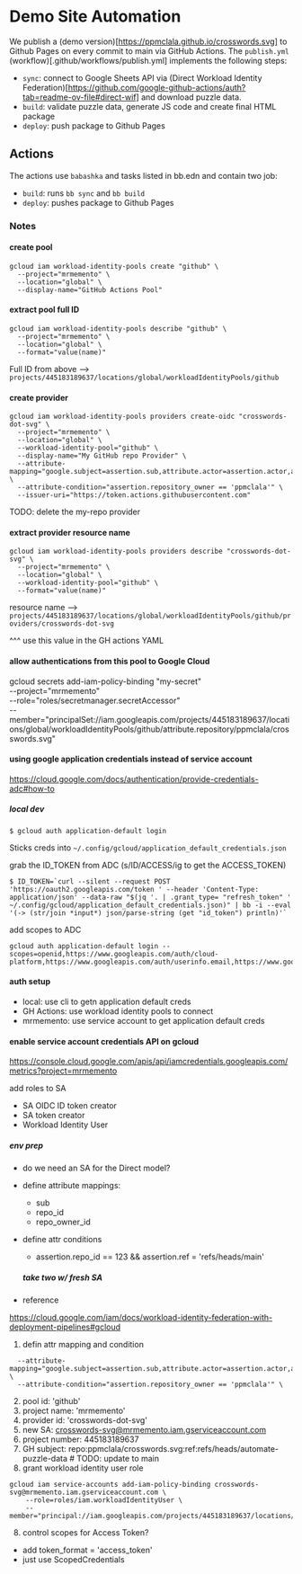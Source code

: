 # Demo Site Automation

We publish a (demo version)[https://ppmclala.github.io/crosswords.svg] to Github Pages on every commit to main via GitHub Actions.  The `publish.yml` (workflow)[.github/workflows/publish.yml] implements the following steps:

* `sync`: connect to Google Sheets API via (Direct Workload Identity Federation)[https://github.com/google-github-actions/auth?tab=readme-ov-file#direct-wif] and download puzzle data.
* `build`: validate puzzle data, generate JS code and create final HTML package
* `deploy`: push package to Github Pages

## Actions

The actions use `babashka` and tasks listed in bb.edn and contain two job:

* `build`: runs `bb sync` and `bb build`
* `deploy`: pushes package to Github Pages

### Notes

#### create pool

```
gcloud iam workload-identity-pools create "github" \
  --project="mrmemento" \
  --location="global" \
  --display-name="GitHub Actions Pool"
```

#### extract pool full ID

```
gcloud iam workload-identity-pools describe "github" \
  --project="mrmemento" \
  --location="global" \
  --format="value(name)"

```

Full ID from above --> `projects/445183189637/locations/global/workloadIdentityPools/github`

#### create provider

```
gcloud iam workload-identity-pools providers create-oidc "crosswords-dot-svg" \
  --project="mrmemento" \
  --location="global" \
  --workload-identity-pool="github" \
  --display-name="My GitHub repo Provider" \
  --attribute-mapping="google.subject=assertion.sub,attribute.actor=assertion.actor,attribute.repository=assertion.repository,attribute.repository_owner=assertion.repository_owner" \
  --attribute-condition="assertion.repository_owner == 'ppmclala'" \
  --issuer-uri="https://token.actions.githubusercontent.com"
```

TODO: delete the my-repo provider

#### extract provider resource name

```
gcloud iam workload-identity-pools providers describe "crosswords-dot-svg" \
  --project="mrmemento" \
  --location="global" \
  --workload-identity-pool="github" \
  --format="value(name)"
```

resource name --> `projects/445183189637/locations/global/workloadIdentityPools/github/providers/crosswords-dot-svg`

^^^ use this value in the GH actions YAML

#### allow authentications from this pool to Google Cloud

gcloud secrets add-iam-policy-binding "my-secret" \
  --project="mrmemento" \
  --role="roles/secretmanager.secretAccessor" \
  --member="principalSet://iam.googleapis.com/projects/445183189637/locations/global/workloadIdentityPools/github/attribute.repository/ppmclala/crosswords.svg"

#### using google application credentials instead of service account

https://cloud.google.com/docs/authentication/provide-credentials-adc#how-to

##### local dev

```
$ gcloud auth application-default login
```
Sticks creds into `~/.config/gcloud/application_default_credentials.json`

grab the ID_TOKEN from ADC (s/ID/ACCESS/ig to get the ACCESS_TOKEN)

```
$ ID_TOKEN=`curl --silent --request POST 'https://oauth2.googleapis.com/token ' --header 'Content-Type: application/json' --data-raw "$(jq '. | .grant_type= "refresh_token" '  ~/.config/gcloud/application_default_credentials.json)" | bb -i --eval '(-> (str/join *input*) json/parse-string (get "id_token") println)'`
```

add scopes to ADC

```
gcloud auth application-default login --scopes=openid,https://www.googleapis.com/auth/cloud-platform,https://www.googleapis.com/auth/userinfo.email,https://www.googleapis.com/auth/drive,https://www.googleapis.com/auth/drive.file,https://www.googleapis.com/auth/drive.readonly,https://www.googleapis.com/auth/spreadsheets,https://www.googleapis.com/auth/spreadsheets.readonly
```

#### auth setup

* local: use cli to getn application default creds
* GH Actions: use workload identity pools to connect
* mrmemento: use service account to get application default creds

#### enable service account credentials API on gcloud 

https://console.cloud.google.com/apis/api/iamcredentials.googleapis.com/metrics?project=mrmemento

add roles to SA
* SA OIDC ID token creator
* SA token creator
* Workload Identity User


##### env prep

* do we need an SA for the Direct model?
* define attribute mappings:
  * sub
  * repo_id
  * repo_owner_id
* define attr conditions
  * assertion.repo_id == 123 && assertion.ref = 'refs/heads/main'

  ##### take two w/ fresh SA

* reference

https://cloud.google.com/iam/docs/workload-identity-federation-with-deployment-pipelines#gcloud

1. defin attr mapping and condition

```
  --attribute-mapping="google.subject=assertion.sub,attribute.actor=assertion.actor,attribute.repository=assertion.repository,attribute.repository_owner=assertion.repository_owner" \
  --attribute-condition="assertion.repository_owner == 'ppmclala'" \
```
2. pool id: 'github'
3. project name: 'mrmemento'
4. provider id: 'crosswords-dot-svg'
5. new SA: crosswords-svg@mrmemento.iam.gserviceaccount.com
6. project number: 445183189637
6. GH subject: repo:ppmclala/crosswords.svg:ref:refs/heads/automate-puzzle-data # TODO: update to main
7. grant workload identity user role

```
gcloud iam service-accounts add-iam-policy-binding crosswords-svg@mrmemento.iam.gserviceaccount.com \
    --role=roles/iam.workloadIdentityUser \
    --member="principal://iam.googleapis.com/projects/445183189637/locations/global/workloadIdentityPools/github/subject/repo:ppmclala/crosswords.svg:ref:refs/heads/main"
```
8. control scopes for Access Token?

* add token_format = 'access_token'
* just use ScopedCredentials
